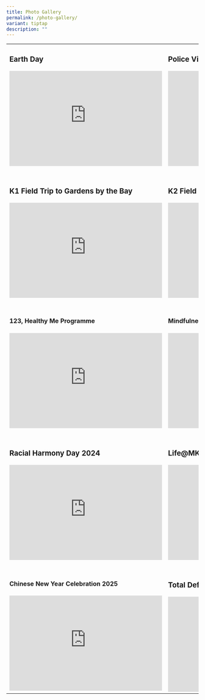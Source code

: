```yaml
---
title: Photo Gallery
permalink: /photo-gallery/
variant: tiptap
description: ""
---
```

<table style="minWidth: 50px">
<colgroup>
<col>
<col>
</colgroup>
<tbody>
<tr>
<td rowspan="1" colspan="1">
<h3>Earth Day</h3>
<div class="iframe-wrapper">
<iframe height="249" width="400" allowfullscreen="true" frameborder="0" src="https://docs.google.com/presentation/d/e/2PACX-1vSxdGYJ660TUuBssFLsMwSXp7Jg_-sv0X-yFowNzGccI4NAXrqoFTowGasPuPwfFkaJnZ6y3DEwXbl-/embed?start=true&amp;loop=true&amp;delayms=3000"></iframe>
</div>
</td>
<td rowspan="1" colspan="1">
<h3>Police Visit</h3>
<div class="iframe-wrapper">
<iframe height="249" width="400" allowfullscreen="true" frameborder="0" src="https://docs.google.com/presentation/d/e/2PACX-1vQRZGNr4vOXMxjQwuhKP6U8xU3VfG2Qe6bXrW9xEyCdMqbtjOHHIIf4Hmu-Igh1639_atXQsxnJngH7/embed?start=true&amp;loop=true&amp;delayms=3000"></iframe>
</div>
</td>
</tr>
<tr>
<td rowspan="1" colspan="1">
<p></p>
</td>
<td rowspan="1" colspan="1">
<p></p>
</td>
</tr>
<tr>
<td rowspan="1" colspan="1">
<h3>K1 Field Trip to Gardens by the Bay</h3>
<div class="iframe-wrapper">
<iframe height="249" width="400" allowfullscreen="true" frameborder="0" src="https://docs.google.com/presentation/d/11zlKrNp-Njh8pCqEGYQiPCjO0ix7_gz-o76iKy4zTTU/embed?start=true&amp;loop=true&amp;delayms=3000"></iframe>
</div>
</td>
<td rowspan="1" colspan="1">
<h3>K2 Field Trip to Jacob Ballas Garden</h3>
<div class="iframe-wrapper">
<iframe height="249" width="400" allowfullscreen="true" frameborder="0" src="https://docs.google.com/presentation/d/1JZpUI_sCNR55k2T0eb4br3vCuGEgMUe3z4WoLql03bE/embed?start=true&amp;amp;loop=true&amp;amp;delayms=3000"></iframe>
</div>
</td>
</tr>
<tr>
<td rowspan="1" colspan="1">
<p></p>
</td>
<td rowspan="1" colspan="1">
<p></p>
</td>
</tr>
<tr>
<td rowspan="1" colspan="1">
<h4>123, Healthy Me Programme</h4>
<div class="iframe-wrapper">
<iframe height="249" width="400" allowfullscreen="true" frameborder="0" src="https://docs.google.com/presentation/d/1TOBe2DX6BPI4NHbj3Y3q2PnWgyGj07V1/embed?start=true&amp;loop=true&amp;delayms=3000"></iframe>
</div>
</td>
<td rowspan="1" colspan="1">
<h4>Mindfulness for Joyful Kids</h4>
<div class="iframe-wrapper">
<iframe height="249" width="400" allowfullscreen="true" frameborder="0" src="https://docs.google.com/presentation/d/13p7krm63wKlZ_e16u3djPhehgKptKAw6bbMyLwxOtMo/embed?start=true&amp;loop=true&amp;delayms=3000"></iframe>
</div>
</td>
</tr>
<tr>
<td rowspan="1" colspan="1">
<p></p>
</td>
<td rowspan="1" colspan="1">
<p></p>
</td>
</tr>
<tr>
<td rowspan="1" colspan="1">
<h3>Racial Harmony Day 2024</h3>
<div class="iframe-wrapper">
<iframe height="249" width="400" allowfullscreen="true" frameborder="0" src="https://docs.google.com/presentation/d/1uUpZh4Z4NIe-qNrlbur3AKZHogCMnLPKL56_hPqOUPI/embed?start=true&amp;loop=true&amp;delayms=3000"></iframe>
</div>
</td>
<td rowspan="1" colspan="1">
<h3>Life@MK 2024</h3>
<div class="iframe-wrapper">
<iframe height="249" width="400" allowfullscreen="true" frameborder="0" src="https://docs.google.com/presentation/d/1jEcHRbLYauUS3FuftcIRbWRdSdLmsuVBWvDQZEizdF4/embed?start=true&amp;loop=true&amp;delayms=3000"></iframe>
</div>
</td>
</tr>
<tr>
<td rowspan="1" colspan="1">
<p></p>
</td>
<td rowspan="1" colspan="1">
<p></p>
</td>
</tr>
<tr>
<td rowspan="1" colspan="1">
<h4>Chinese New Year Celebration 2025</h4>
<div class="iframe-wrapper">
<iframe height="249" width="400" allowfullscreen="true" frameborder="0" src="https://docs.google.com/presentation/d/e/2PACX-1vSrP3s5qnx6agF4GZKvNL_mLy6AL_i_mzMVZZTbWniV4JQrG6PKgjAyayyLT9chdSFgTtvauf5sfJ5K/embed?start=true&amp;loop=true&amp;delayms=3000"></iframe>
</div>
</td>
<td rowspan="1" colspan="1">
<h3>Total Defence Day 2025</h3>
<div class="iframe-wrapper">
<iframe height="249" width="400" allowfullscreen="true" frameborder="0" src="https://docs.google.com/presentation/d/e/2PACX-1vQqsYSgoqlymbtfgY75f64Svieu2ToGYdrxx6MwIBu3t1yeui_ABNPe64wQSNUm4E2O9819-d2ye46l/embed?start=true&amp;loop=true&amp;delayms=3000"></iframe>
</div>
</td>
</tr>
</tbody>
</table>
<p></p>
<p></p>